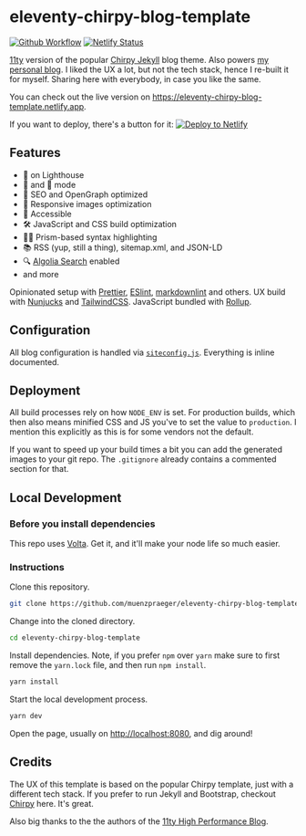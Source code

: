 # eleventy-chirpy-blog-template

[![Github Workflow](<https://github.com/muenzpraeger/eleventy-chirpy-blog-template/workflows/Blog%20build%20(main)/badge.svg?branch=main>)](https://github.com/muenzpraeger/eleventy-chirpy-blog-template/actions?query=workflow%3A%22Blog+build+%28main%29%22) [![Netlify Status](https://api.netlify.com/api/v1/badges/ceb123c7-d071-495e-b9a7-51d82b38c8a0/deploy-status)](https://app.netlify.com/sites/eleventy-chirpy-blog-template/deploys)

[11ty](https://www.11ty.dev/) version of the popular [Chirpy Jekyll](https://github.com/cotes2020/jekyll-theme-chirpy) blog theme. Also powers [my personal blog](https://blog.winkelmeyer.com). I liked the UX a lot, but not the tech stack, hence I re-built it for myself. Sharing here with everybody, in case you like the same.

You can check out the live version on <https://eleventy-chirpy-blog-template.netlify.app>.

If you want to deploy, there's a button for it: [![Deploy to Netlify](https://www.netlify.com/img/deploy/button.svg)](https://app.netlify.com/start/deploy?repository=https://github.com/muenzpraeger/eleventy-chirpy-blog-template)

## Features

-   💯 on Lighthouse
-   🔆 and 🌛 mode
-   🎯 SEO and OpenGraph optimized
-   🌄 Responsive images optimization
-   👀 Accessible
-   🛠 JavaScript and CSS build optimization
-   👨‍💻 Prism-based syntax highlighting
-   📚 RSS (yup, still a thing), sitemap.xml, and JSON-LD
-   🔍 [Algolia Search](https://github.com/algolia/algoliasearch-netlify) enabled
-   and more

Opinionated setup with [Prettier](https://prettier.io/), [ESlint](https://eslint.org/), [markdownlint](https://github.com/DavidAnson/markdownlint) and others. UX build with [Nunjucks](https://mozilla.github.io/nunjucks/templating.html) and [TailwindCSS](https://tailwindcss.com/docs). JavaScript bundled with [Rollup](https://rollupjs.org/).

## Configuration

All blog configuration is handled via [`siteconfig.js`](./content/_data/siteconfig.js). Everything is inline documented.

## Deployment

All build processes rely on how `NODE_ENV` is set. For production builds, which then also means minified CSS and JS you've to set the value to `production`. I mention this explicitly as this is for some vendors not the default.

If you want to speed up your build times a bit you can add the generated images to your git repo. The `.gitignore` already contains a commented section for that.

## Local Development

### Before you install dependencies

This repo uses [Volta](https://volta.sh/). Get it, and it'll make your node life so much easier.

### Instructions

Clone this repository.

```zsh
git clone https://github.com/muenzpraeger/eleventy-chirpy-blog-template
```

Change into the cloned directory.

```zsh
cd eleventy-chirpy-blog-template
```

Install dependencies. Note, if you prefer `npm` over `yarn` make sure to first remove the `yarn.lock` file, and then run `npm install`.

```zsh
yarn install
```

Start the local development process.

```zsh
yarn dev
```

Open the page, usually on <http://localhost:8080>, and dig around!

## Credits

The UX of this template is based on the popular Chirpy template, just with a different tech stack. If you prefer to run Jekyll and Bootstrap, checkout [Chirpy](https://github.com/cotes2020/jekyll-theme-chirpy) here. It's great.

Also big thanks to the the authors of the [11ty High Performance Blog](https://github.com/google/eleventy-high-performance-blog).
